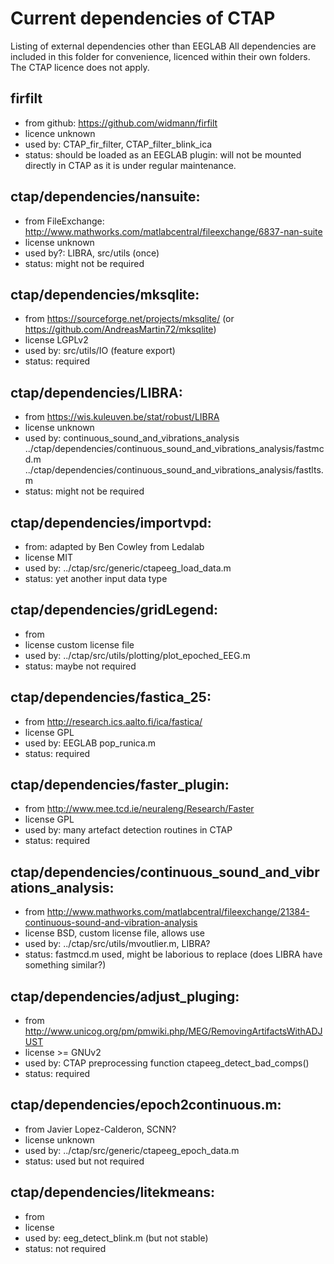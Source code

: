 # Current dependencies of CTAP

Listing of external dependencies other than EEGLAB
All dependencies are included in this folder for convenience, licenced within their own folders. The CTAP licence does not apply.

## firfilt
* from github: https://github.com/widmann/firfilt
* licence unknown
* used by: CTAP_fir_filter, CTAP_filter_blink_ica
* status: should be loaded as an EEGLAB plugin: will not be mounted directly in CTAP as it is under regular maintenance.

## ctap/dependencies/nansuite:
* from FileExchange: http://www.mathworks.com/matlabcentral/fileexchange/6837-nan-suite
* license unknown
* used by?: LIBRA, src/utils (once)
* status: might not be required

## ctap/dependencies/mksqlite:
* from https://sourceforge.net/projects/mksqlite/ (or https://github.com/AndreasMartin72/mksqlite)
* license LGPLv2
* used by: src/utils/IO (feature export)
* status: required

## ctap/dependencies/LIBRA:
* from https://wis.kuleuven.be/stat/robust/LIBRA
* license unknown
* used by: continuous_sound_and_vibrations_analysis
../ctap/dependencies/continuous_sound_and_vibrations_analysis/fastmcd.m
../ctap/dependencies/continuous_sound_and_vibrations_analysis/fastlts.m
* status: might not be required

## ctap/dependencies/importvpd:
* from: adapted by Ben Cowley from Ledalab
* license MIT
* used by: ../ctap/src/generic/ctapeeg_load_data.m
* status: yet another input data type

## ctap/dependencies/gridLegend:
* from
* license custom license file
* used by: ../ctap/src/utils/plotting/plot_epoched_EEG.m
* status: maybe not required

## ctap/dependencies/fastica_25:
* from http://research.ics.aalto.fi/ica/fastica/
* license GPL
* used by: EEGLAB pop_runica.m
* status: required

## ctap/dependencies/faster_plugin:
* from http://www.mee.tcd.ie/neuraleng/Research/Faster
* license GPL
* used by: many artefact detection routines in CTAP
* status: required

## ctap/dependencies/continuous_sound_and_vibrations_analysis:
* from http://www.mathworks.com/matlabcentral/fileexchange/21384-continuous-sound-and-vibration-analysis
* license BSD, custom license file, allows use
* used by: ../ctap/src/utils/mvoutlier.m, LIBRA?
* status: fastmcd.m used, might be laborious to replace (does LIBRA have something similar?)

## ctap/dependencies/adjust_pluging:
* from http://www.unicog.org/pm/pmwiki.php/MEG/RemovingArtifactsWithADJUST
* license >= GNUv2
* used by: CTAP preprocessing function ctapeeg_detect_bad_comps()
* status: required

## ctap/dependencies/epoch2continuous.m:
* from Javier Lopez-Calderon, SCNN?
* license unknown
* used by: ../ctap/src/generic/ctapeeg_epoch_data.m
* status: used but not required

## ctap/dependencies/litekmeans:
* from
* license
* used by: eeg_detect_blink.m (but not stable)
* status: not required
